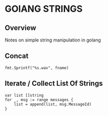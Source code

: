 # GOlANG STRINGS

## Overview

Notes on simple string manipulation in golang

## Concat

```golang
fmt.Sprintf("%s.wav", fname)
```

## Iterate / Collect List Of Strings

```golang
var list []string
for _, msg := range messages {
    list = append(list, msg.MessageId)
}
```
